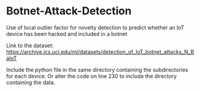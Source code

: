 # Botnet-Attack-Detection
Use of local outlier factor for novelty detection to predict whether an IoT device has been hacked and included in a botnet

Link to the dataset:
https://archive.ics.uci.edu/ml/datasets/detection_of_IoT_botnet_attacks_N_BaIoT

Include the python file in the same directory containing the subdirectories for each device. Or alter the code on line 230 to include the directory containing the data.
